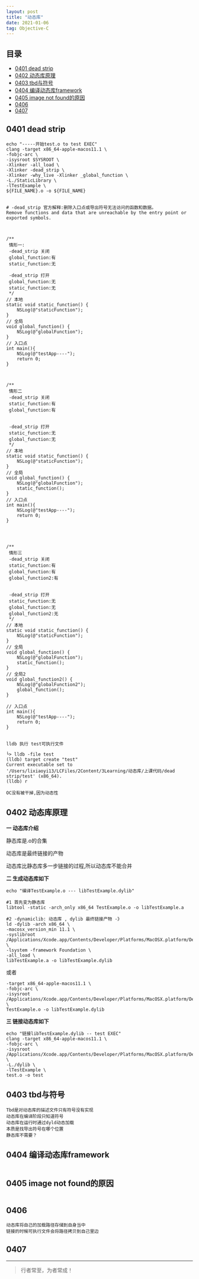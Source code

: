 ```yaml
---
layout: post
title: "动态库"
date: 2021-01-06
tag: Objective-C
---
```



## 目录
- [0401 dead strip](#content1)   
- [0402 动态库原理](#content2)   
- [0403 tbd与符号](#content3)   
- [0404 编译动态库framework](#content4)   
- [0405 image not found的原因](#content5)   
- [0406 ](#content6)   
- [0407 ](#content7)   





 
<!-- ************************************************ -->
## <a id="content1">0401 dead strip</a>

```
echo "-----开始test.o to test EXEC"
clang -target x86_64-apple-macos11.1 \
-fobjc-arc \
-isysroot $SYSROOT \
-Xlinker -all_load \
-Xlinker -dead_strip \
-Xlinker -why_live -Xlinker _global_function \
-L./StaticLibrary \
-lTestExample \
${FILE_NAME}.o -o ${FILE_NAME}


# -dead_strip 官方解释:删除入口点或导出符号无法访问的函数和数据。
Remove functions and data that are unreachable by the entry point or exported symbols.



/**
 情形一:
 -dead_strip 关闭
 global_function:有
 static_function:无

 -dead_strip 打开
 global_function:无
 static_function:无
 */
// 本地
static void static_function() {
    NSLog(@"staticFunction");
}
// 全局
void global_function() {
    NSLog(@"globalFunction");
}
// 入口点
int main(){
    NSLog(@"testApp----");
    return 0;
}



/**
 情形二
 -dead_strip 关闭
 static_function:有
 global_function:有

 
 -dead_strip 打开
 static_function:无
 global_function:无
 */
// 本地
static void static_function() {
    NSLog(@"staticFunction");
}
// 全局
void global_function() {
    NSLog(@"globalFunction");
    static_function();
}
// 入口点
int main(){
    NSLog(@"testApp----");
    return 0;
}




/**
 情形三
 -dead_strip 关闭
 static_function:有
 global_function:有
 global_function2:有

 
 -dead_strip 打开
 static_function:无
 global_function:无
 global_function2:无
 */
// 本地
static void static_function() {
    NSLog(@"staticFunction");
}
// 全局
void global_function() {
    NSLog(@"globalFunction");
    static_function();
}
// 全局2
void global_function2() {
    NSLog(@"globalFunction2");
    global_function();
}

// 入口点
int main(){
    NSLog(@"testApp----");
    return 0;
}


lldb 执行 test可执行文件

└> lldb -file test
(lldb) target create "test"
Current executable set to '/Users/lixiaoyi13/LCFiles/2Content/3Learning/动态库/上课代码/dead strip/test' (x86_64).
(lldb) r

OC没有被干掉,因为动态性
```

<!-- ************************************************ -->
## <a id="content2">0402 动态库原理</a>

**一 动态库介绍**

静态库是.o的合集

动态库是最终链接的产物

动态库比静态库多一步链接的过程,所以动态库不能合并


**二 生成动态库如下**

```
echo "编译TestExample.o --- libTestExample.dylib"

#1 首先变为静态库
libtool -static -arch_only x86_64 TestExample.o -o libTestExample.a

#2 -dynamiclib: 动态库 , dylib 最终链接产物 -》
ld -dylib -arch x86_64 \
-macosx_version_min 11.1 \
-syslibroot /Applications/Xcode.app/Contents/Developer/Platforms/MacOSX.platform/Developer/SDKs/MacOSX11.1.sdk \
-lsystem -framework Foundation \
-all_load \
libTestExample.a -o libTestExample.dylib
```

或者 
```clang -dynamiclib  \
-target x86_64-apple-macos11.1 \
-fobjc-arc \
-isysroot /Applications/Xcode.app/Contents/Developer/Platforms/MacOSX.platform/Developer/SDKs/MacOSX11.1.sdk \
TestExample.o -o libTestExample.dylib
```

**三 链接动态库如下**

```
echo "链接libTestExample.dylib -- test EXEC"
clang -target x86_64-apple-macos11.1 \
-fobjc-arc \
-isysroot /Applications/Xcode.app/Contents/Developer/Platforms/MacOSX.platform/Developer/SDKs/MacOSX11.1.sdk \
-L./dylib \
-lTestExample \
test.o -o test
```



<!-- ************************************************ -->
## <a id="content3">0403 tbd与符号</a>

```
Tbd是对动态库的描述文件只有符号没有实现
动态库在编译阶段只知道符号
动态库在运行时通过dyld动态加载
本质是找导出符号在哪个位置
静态库不需要？
```


<!-- ************************************************ -->
## <a id="content4">0404 编译动态库framework</a>
```
```



<!-- ************************************************ -->
## <a id="content5">0405 image not found的原因</a>
```
```



<!-- ************************************************ -->
## <a id="content6">0406</a>
```
动态库将自己的加载路径存储到自身当中
链接的时候可执行文件会将路径拷贝到自己里边
```

<!-- ************************************************ -->
## <a id="content7">0407</a>



----------
>  行者常至，为者常成！


